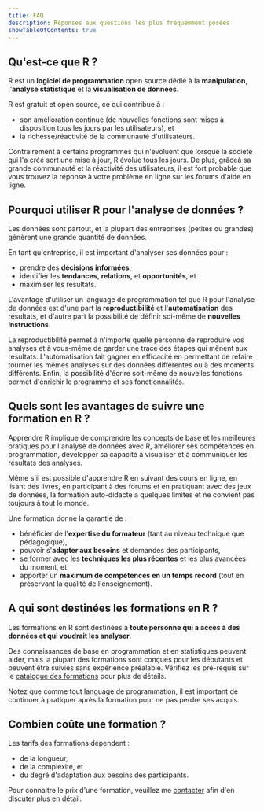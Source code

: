 ```yaml
---
title: FAQ
description: Réponses aux questions les plus fréquemment posées
showTableOfContents: true
---
```


## Qu'est-ce que R ?

R est un **logiciel de programmation** open source dédié à la **manipulation**, l'**analyse statistique** et la **visualisation de données**.

R est gratuit et open source, ce qui contribue à :

- son amélioration continue (de nouvelles fonctions sont mises à disposition tous les jours par les utilisateurs), et
- la richesse/réactivité de la communauté d'utilisateurs.

Contrairement à certains programmes qui n'evoluent que lorsque la societé qui l'a créé sort une mise à jour, R évolue tous les jours. De plus, grâceà sa grande communauté et la réactivité des utilisateurs, il est fort probable que vous trouvez la réponse à votre problème en ligne sur les forums d'aide en ligne.
## Pourquoi utiliser R pour l'analyse de données ?

Les données sont partout, et la plupart des entreprises (petites ou grandes) génèrent une grande quantité de données.

En tant qu'entreprise, il est important d'analyser ses données pour :

- prendre des **décisions informées**,
- identifier les **tendances**, **relations**, et **opportunités**, et
- maximiser les résultats.

L'avantage d'utiliser un language de programmation tel que R pour l'analyse de données est d'une part la **reproductibilité** et l'**automatisation** des résultats, et d'autre part la possibilité de définir soi-même de **nouvelles instructions**.

La reproductibilité permet à n'importe quelle personne de reproduire vos analyses et à vous-même de garder une trace des étapes qui mènent aux résultats. L'automatisation fait gagner en efficacité en permettant de refaire tourner les mêmes analyses sur des données différentes ou à des moments différents. Enfin, la possibilité d'écrire soit-même de nouvelles fonctions permet d'enrichir le programme et ses fonctionnalités.

## Quels sont les avantages de suivre une formation en R ?

Apprendre R implique de comprendre les concepts de base et les meilleures pratiques pour l'analyse de données avec R, améliorer ses compétences en programmation, développer sa capacité à visualiser et à communiquer les résultats des analyses.

Même s'il est possible d'apprendre R en suivant des cours en ligne, en lisant des livres, en participant à des forums et en pratiquant avec des jeux de données, la formation auto-didacte a quelques limites et ne convient pas toujours à tout le monde.

Une formation donne la garantie de :

- bénéficier de l'**expertise du formateur** (tant au niveau technique que pédagogique),
- pouvoir s'**adapter aux besoins** et demandes des participants,
- se former avec les **techniques les plus récentes** et les plus avancées du moment, et
- apporter un **maximum de compétences en un temps record** (tout en préservant la qualité de l'enseignement).

## A qui sont destinées les formations en R ?

Les formations en R sont destinées à **toute personne qui a accès à des données et qui voudrait les analyser**.

Des connaissances de base en programmation et en statistiques peuvent aider, mais la plupart des formations sont conçues pour les débutants et peuvent être suivies sans expérience préalable. Vérifiez les pré-requis sur le [catalogue des formations](/fr/trainings/) pour plus de détails.

Notez que comme tout language de programmation, il est important de continuer à pratiquer après la formation pour ne pas perdre ses acquis.

## Combien coûte une formation ?

Les tarifs des formations dépendent :

- de la longueur,
- de la complexité, et
- du degré d'adaptation aux besoins des participants.

Pour connaitre le prix d'une formation, veuillez me [contacter](/fr/#contact) afin d'en discuter plus en détail.
